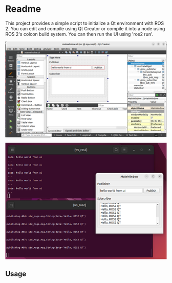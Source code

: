 # Readme

This project provides a simple script to initialize a Qt environment with ROS 2. You can edit and compile using Qt Creator or compile it into a node using ROS 2's colcon build system. You can then run the UI using 'ros2 run'.

![image-20240405143746778](./pic/readme/image-20240405143746778.png)

![image-20240405142604963](./pic/readme/image-20240405142604963.png)

## Usage

### 




